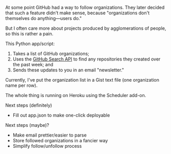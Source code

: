 At some point GitHub had a way to follow organizations. They later decided that such a feature didn't make sense, because "organizations don't themselves do anything—users do." 

But I often care more about projects produced by agglomerations of people, so this is rather a pain.

This Python app/script:

1. Takes a list of GitHub organizations;
2. Uses the [GitHub Search API](https://developer.github.com/v3/search/#search-repositories) to find any repositories they created over the past week; and
3. Sends these updates to you in an email "newsletter."

Currently, I've put the organization list in a Gist text file (one organization name per row).

The whole thing is running on Heroku using the Scheduler add-on.

Next steps (definitely)

- Fill out app.json to make one-click deployable

Next steps (maybe)?

- Make email prettier/easier to parse
- Store followed organizations in a fancier way
- Simplify follow/unfollow process
